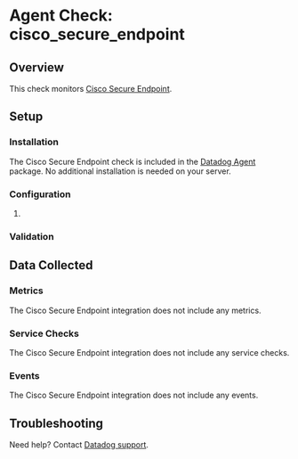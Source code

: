 # Agent Check: cisco_secure_endpoint

## Overview

This check monitors [Cisco Secure Endpoint][1].

## Setup

### Installation

The Cisco Secure Endpoint check is included in the [Datadog Agent][2] package.
No additional installation is needed on your server.

### Configuration

1. <List of steps to configure this integration>

### Validation

<Steps to validate integration is functioning as expected>

## Data Collected

### Metrics

The Cisco Secure Endpoint integration does not include any metrics.

### Service Checks

The Cisco Secure Endpoint integration does not include any service checks.

### Events

The Cisco Secure Endpoint integration does not include any events.

## Troubleshooting

Need help? Contact [Datadog support][3].

[1]: **LINK_TO_INTEGRATION_SITE**
[2]: https://app.datadoghq.com/account/settings#agent
[3]: https://docs.datadoghq.com/help/

